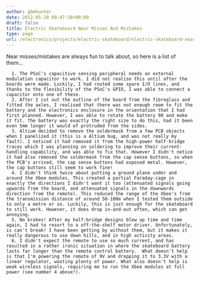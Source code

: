 ```yaml
---
author: gbmhunter
date: 2012-05-20 08:47:38+00:00
draft: false
title: Electric Skateboard Near Misses And Mistakes
type: page
url: /electronics/projects/electric-skateboard/electric-skateboard-near-misses-and-mistakes
---
```


Near misses/mistakes are always fun to talk about, so here is a list of them...





	  1. The PSoC's capacitive sensing peripheral needs an external modulation capacitor to work. I did not realise this until after the boards were made. Luckily, I had routed some spare I/O lines, and thanks to the flexibility of the PSoC's GPIO, I was able to connect a capacitor onto one of these.
	  2. After I cut out the outline of the board from the fibreglass and fitted the axles, I realised that there was not enough room to fit the battery and the electronics enclosure in the orientation that I had first planned. However, I was able to rotate the battery 90 and make it fit. The battery was exactly the right size to do this, had it been even 5mm longer it would of protruded from the sides.
	  3. Altium decided to remove the soldermask from a few PCB objects when I panelized it (this is a Altium bug, and was not really my fault). I noticed it had removed it from the high-power half-bridge traces which I was planning on soldering to improve their current-handling capability, and was able to fix that. However I didn't notice it had also removed the soldermask from the cap sense buttons, so when the PCB's arrived, the cap sense buttons had exposed metal. However, the cap buttons still seem to work fine!
	  4. I didn't think twice about putting a ground plane under and around the Xbee modules. This created a partial Faraday-cage in exactly the directions I didn't want it too (attenuated signals going upwards from the board, and attenuated signals in the downwards direction from the remote). This reduced the range of the Xbee's from the transmission distance of around 50-100m when I tested them outside to only a metre or so. Luckily, this is just enough for the skateboard to still work. However, it does drop in-and-out often, which can get annoying.
	  5. No brakes! After my half-bridge designs blew up time and time again, I had to resort to a off-the-shelf motor driver. Unfortunately, is can't break! I have been getting by without them, but it makes it really dangerous to use down hills, and in high activity areas.
	  6. I didn't expect the remote to use so much current, and has resulted in a rather ironic situation in where the skateboard battery lasts far longer than the remote control battery.  What doesn't help is that I'm powering the remote of 9V and dropping it to 3.3V with a linear regulator, wasting plenty of power. What also doesn't help is weak wireless signals, requiring me to run the Xbee modules at full power (see number 4 above!).

